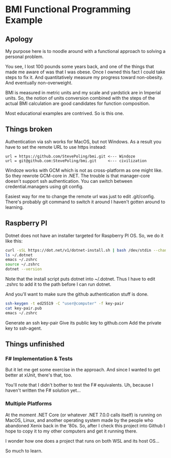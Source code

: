 # BMI Functional Programming Example

## Apology

My purpose here is to noodle around with a functional approach to solving a personal problem.

You see, I lost 100 pounds some years back, and one of the things that made me aware of was that I was obese. Once I owned this fact I could take steps to fix it. And quantitatively measure my progress toward non-obesity. And eventually non-overweight.

BMI is measured in metric units and my scale and yardstick are in Imperial units. So, the notion of units conversion combined with the steps of the actual BMI calculation are good candidates for function composition.

Most educational examples are contrived. So is this one.

## Things broken

Authentication via ssh works for MacOS, but not Windows. As a result you have to set the remote URL to use https instead:

```text
url = https://github.com/StevePoling/bmi.git <--- Windoze
url = git@github.com:StevePoling/bmi.git     <--- civilization
```

Windoze works with GCM which is not as cross-platform as one might like. So they rewrote GCM-core in .NET. The trouble is that manager-core doesn't support ssh authentication. You can switch between credential.managers using git config.

Easiest way for me to change the remote url was just to edit .git/config. There's probably git command to switch it around I haven't gotten around to learning.

## Raspberry PI

Dotnet does not have an installer targeted for Raspberry PI OS. So, we do it like this:

```zsh
curl -sSL https://dot.net/v1/dotnet-install.sh | bash /dev/stdin --channel Current
ls ~/.dotnet
emacs ~/.zshrc
source ~/.zshrc
dotnet --version
```

Note that the install script puts dotnet into ~/.dotnet. Thus I have to edit .zshrc to add it to the path before I can run dotnet.

And you'll want to make sure the github authentication stuff is done.

```zsh
ssh-keygen -t ed25519 -C "user@computer" -f key-pair
cat key-pair.pub
emacs ~/.zshrc
```

Generate an ssh key-pair
Give its public key to github.com
Add the private key to ssh-agent.

## Things unfinished

### F# Implementation & Tests

But it let me get some exercise in the approach. And since I wanted to get better at xUnit, there's that, too.

You'll note that I didn't bother to test the F# equivalents. Uh, because I haven't written the F# solution yet...

### Multiple Platforms

At the moment .NET Core (or whatever .NET 7.0.0 calls itself) is running on MacOS, Linux, and another operating system made by the people who abandoned Xenix back in the '80s. So, after I check this project into Github I hope to copy it to my other computers and get it running there.

I wonder how one does a project that runs on both WSL and its host OS...

So much to learn.
